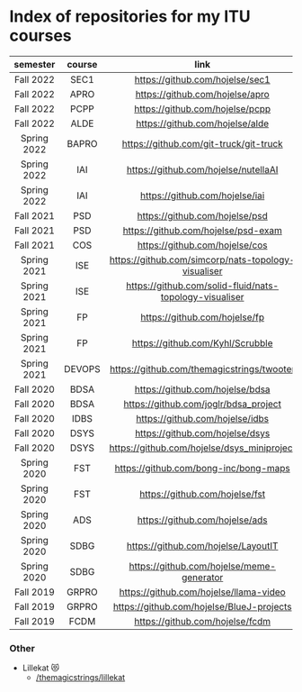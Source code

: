 # Index of repositories for my ITU courses

|semester     |course |link                                                   |
|:-:          |:-:    |:-:                                                    |
|Fall 2022    |SEC1   |https://github.com/hojelse/sec1                        |
|Fall 2022    |APRO   |https://github.com/hojelse/apro                        |
|Fall 2022    |PCPP   |https://github.com/hojelse/pcpp                        |
|Fall 2022    |ALDE   |https://github.com/hojelse/alde                        |
|Spring 2022  |BAPRO  |https://github.com/git-truck/git-truck                 |
|Spring 2022  |IAI    |https://github.com/hojelse/nutellaAI                   |
|Spring 2022  |IAI    |https://github.com/hojelse/iai                         |
|Fall 2021    |PSD    |https://github.com/hojelse/psd                         |
|Fall 2021    |PSD    |https://github.com/hojelse/psd-exam                    |
|Fall 2021    |COS    |https://github.com/hojelse/cos                         |
|Spring 2021  |ISE    |https://github.com/simcorp/nats-topology-visualiser    |
|Spring 2021  |ISE    |https://github.com/solid-fluid/nats-topology-visualiser|
|Spring 2021  |FP     |https://github.com/hojelse/fp                          |
|Spring 2021  |FP     |https://github.com/Kyhl/Scrubble                       |
|Spring 2021  |DEVOPS |https://github.com/themagicstrings/twooter             |
|Fall 2020    |BDSA   |https://github.com/hojelse/bdsa                        |
|Fall 2020    |BDSA   |https://github.com/joglr/bdsa_project                  |
|Fall 2020    |IDBS   |https://github.com/hojelse/idbs                        |
|Fall 2020    |DSYS   |https://github.com/hojelse/dsys                        |
|Fall 2020    |DSYS   |https://github.com/hojelse/dsys_miniproject            |
|Spring 2020  |FST    |https://github.com/bong-inc/bong-maps                  |
|Spring 2020  |FST    |https://github.com/hojelse/fst                         |
|Spring 2020  |ADS    |https://github.com/hojelse/ads                         |
|Spring 2020  |SDBG   |https://github.com/hojelse/LayoutIT                    |
|Spring 2020  |SDBG   |https://github.com/hojelse/meme-generator              |
|Fall 2019    |GRPRO  |https://github.com/hojelse/llama-video                 |
|Fall 2019    |GRPRO  |https://github.com/hojelse/BlueJ-projects              |
|Fall 2019    |FCDM   |https://github.com/hojelse/fcdm                        |

### Other
- Lillekat 😻
  - [/themagicstrings/lillekat](https://github.com/themagicstrings/lillekat)
